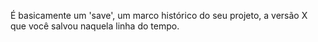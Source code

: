 
É basicamente um 'save', um marco histórico do seu projeto, a versão X que você salvou naquela linha do tempo.